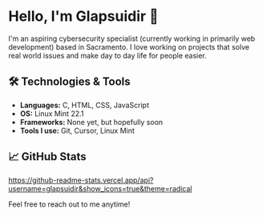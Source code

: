 # Hello, I'm Glapsuidir 👋

I'm an aspiring cybersecurity specialist (currently working in primarily web development) based in Sacramento. I love working on projects that solve real world issues and make day to day life for people easier.

## 🛠️ Technologies & Tools
- **Languages:** C, HTML, CSS, JavaScript
- **OS:** Linux Mint 22.1
- **Frameworks:** None yet, but hopefully soon
- **Tools I use:** Git, Cursor, Linux Mint

## 📈 GitHub Stats
https://github-readme-stats.vercel.app/api?username=glapsuidir&show_icons=true&theme=radical

Feel free to reach out to me anytime!
